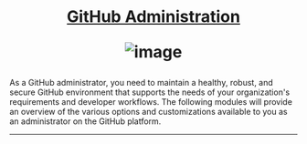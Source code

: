 <h1 align="center">
  
[GitHub Administration](https://learn.microsoft.com/en-us/collections/mom7u1gzjdxw03)

![image](https://github.com/AndreCoutinhom/github_administration_study_path/assets/91290799/bcc62b37-2a1d-4936-8bca-41019b831158)

</h1>

As a GitHub administrator, you need to maintain a healthy, robust, and secure GitHub environment that supports the needs of your organization's requirements and developer workflows. The following modules will provide an overview of the various options and customizations available to you as an administrator on the GitHub platform.

---

